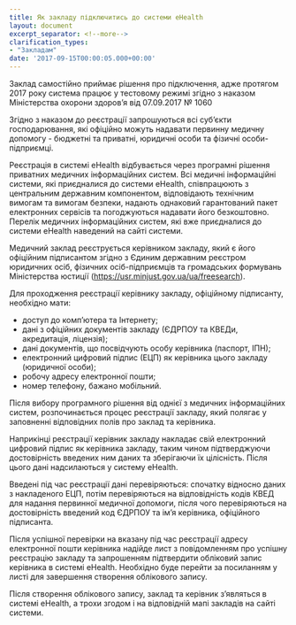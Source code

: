 ```yaml
---
title: Як закладу підключитись до системи eHealth
layout: document
excerpt_separator: <!--more-->
clarification_types:
- "Закладам"
date: '2017-09-15T00:00:05.000+00:00'
---
```


Заклад самостійно приймає рішення про підключення, адже протягом 2017 року система працює у тестовому режимі<!--more--> згідно з наказом Міністерства охорони здоров’я від 07.09.2017 № 1060

Згідно з наказом до реєстрації запрошуються всі суб’єкти господарювання, які офіційно можуть надавати первинну медичну допомогу - бюджетні та приватні, юридичні особи та фізичні особи-підприємці.

Реєстрація в системі eHealth відбувається через програмні рішення приватних медичних інформаційних систем. Всі медичні інформаційні системи, які приєдналися до системи eHealth, співпрацюють з центральним державним компонентом, відповідають технічним вимогам та вимогам безпеки, надають однаковий гарантований пакет електронних сервісів та погоджуються надавати його безкоштовно.
Перелік медичних інформаційних систем, які вже приєдналися до системи eHealth наведений на сайті системи.

Медичний заклад реєструється керівником закладу, який є його офіційним підписантом згідно з Єдиним державним реєстром юридичних осіб, фізичних осіб-підприємців та громадських формувань Міністерства юстиції
(<a style="color: #4880ed" href="https://usr.minjust.gov.ua/ua/freesearch" target="_blank">https://usr.minjust.gov.ua/ua/freesearch</a>).

Для проходження реєстрації керівнику закладу, офіційному підписанту, необхідно мати:
* доступ до комп’ютера та Інтернету;
* дані з офіційних документів закладу (ЄДРПОУ та КВЕДи, акредитація, ліцензія);
* дані документів, що посвідчують особу керівника (паспорт, ІПН);
* електронний цифровий підпис (ЕЦП) як керівника цього закладу (юридичної особи);
* робочу адресу електронної пошти;
* номер телефону, бажано мобільний.

Після вибору програмного рішення від однієї з медичних інформаційних систем, розпочинається процес реєстрації закладу, який полягає у заповненні відповідних полів про заклад та керівника.

Наприкінці реєстрації керівник закладу накладає свій електронний цифровий підпис як керівника закладу, таким чином підтверджуючи достовірність введених ним даних та зберігаючи їх цілісність. Після цього дані надсилаються у систему eHealth.

Введені під час реєстрації дані перевіряються: спочатку відносно даних з накладеного ЕЦП, потім перевіряються на відповідність кодів КВЕД для надання первинної медичної допомоги, після чого перевіряються на достовірність введений код ЄДРПОУ та ім’я керівника, офіційного підписанта.

Після успішної перевірки на вказану під час реєстрації адресу електронної пошти керівника надійде лист з повідомленням про успішну реєстрацію закладу та запрошенням підтвердити обліковий запис керівника в системі eHealth. Необхідно буде перейти за посиланням у листі для завершення створення облікового запису.

Після створення облікового запису, заклад та керівник з’являться в системі eHealth, а трохи згодом і на відповідній мапі закладів на сайті системи.
